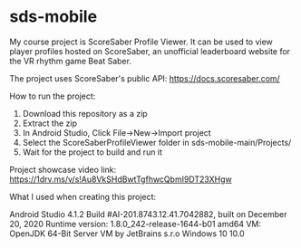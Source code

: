 # sds-mobile

My course project is ScoreSaber Profile Viewer. It can be used to view player
profiles hosted on ScoreSaber, an unofficial leaderboard website for the VR
rhythm game Beat Saber.

The project uses ScoreSaber's public API: https://docs.scoresaber.com/


How to run the project:

1. Download this repository as a zip
2. Extract the zip
3. In Android Studio, Click File->New->Import project
4. Select the ScoreSaberProfileViewer folder in sds-mobile-main/Projects/
5. Wait for the project to build and run it


Project showcase video link:
https://1drv.ms/v/s!Au8VkSHdBwtTgfhwcQbmI9DT23XHgw


What I used when creating this project:

Android Studio 4.1.2
Build #AI-201.8743.12.41.7042882, built on December 20, 2020
Runtime version: 1.8.0_242-release-1644-b01 amd64
VM: OpenJDK 64-Bit Server VM by JetBrains s.r.o
Windows 10 10.0

